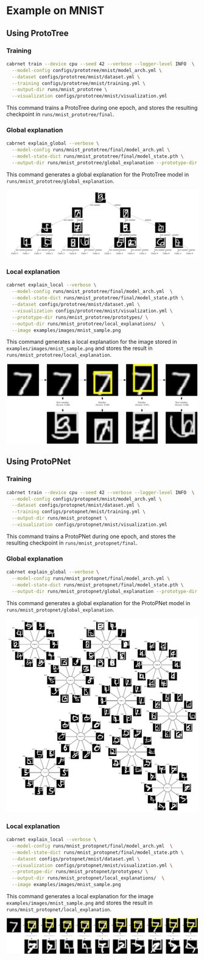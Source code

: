# Example on MNIST
## Using ProtoTree
### Training
```bash
cabrnet train --device cpu --seed 42 --verbose --logger-level INFO  \
  --model-config configs/prototree/mnist/model_arch.yml \
  --dataset configs/prototree/mnist/dataset.yml \
  --training configs/prototree/mnist/training.yml \
  --output-dir runs/mnist_prototree \
  --visualization configs/prototree/mnist/visualization.yml
```
This command trains a ProtoTree during one epoch, and stores the resulting checkpoint in 
`runs/mnist_prototree/final`.

### Global explanation
```bash
cabrnet explain_global --verbose \
  --model-config runs/mnist_prototree/final/model_arch.yml \
  --model-state-dict runs/mnist_prototree/final/model_state.pth \
  --output-dir runs/mnist_prototree/global_explanation --prototype-dir runs/mnist_prototree/prototypes/
```
This command generates a global explanation for the ProtoTree model in 
`runs/mnist_prototree/global_explanation`.

![prototree mnist global explanation](../imgs/prototree_mnist_global_explanation.png)

### Local explanation
```bash
cabrnet explain_local --verbose \
  --model-config runs/mnist_prototree/final/model_arch.yml  \
  --model-state-dict runs/mnist_prototree/final/model_state.pth \
  --dataset configs/prototree/mnist/dataset.yml \
  --visualization configs/prototree/mnist/visualization.yml \
  --prototype-dir runs/mnist_prototree/prototypes/ \
  --output-dir runs/mnist_prototree/local_explanations/  \
  --image examples/images/mnist_sample.png
```
This command generates a local explanation for the image stored in `examples/images/mnist_sample.png` and stores the result in 
`runs/mnist_prototree/local_explanation`.

![prototree mnist local explanation](../imgs/prototree_mnist_local_explanation.png)

## Using ProtoPNet
### Training
```bash
cabrnet train --device cpu --seed 42 --verbose --logger-level INFO  \
  --model-config configs/protopnet/mnist/model_arch.yml \
  --dataset configs/protopnet/mnist/dataset.yml \
  --training configs/protopnet/mnist/training.yml \
  --output-dir runs/mnist_protopnet \
  --visualization configs/protopnet/mnist/visualization.yml
```
This command trains a ProtoPNet during one epoch, and stores the resulting checkpoint in 
`runs/mnist_protopnet/final`.

### Global explanation
```bash
cabrnet explain_global --verbose \
  --model-config runs/mnist_protopnet/final/model_arch.yml \
  --model-state-dict runs/mnist_protopnet/final/model_state.pth \
  --output-dir runs/mnist_protopnet/global_explanation --prototype-dir runs/mnist_protopnet/prototypes/
```
This command generates a global explanation for the ProtoPNet model in 
`runs/mnist_protopnet/global_explanation`.

![protopnet mnist global explanation](../imgs/protopnet_mnist_global_explanation.png)

### Local explanation
```bash
cabrnet explain_local --verbose \
  --model-config runs/mnist_protopnet/final/model_arch.yml  \
  --model-state-dict runs/mnist_protopnet/final/model_state.pth \
  --dataset configs/protopnet/mnist/dataset.yml \
  --visualization configs/protopnet/mnist/visualization.yml \
  --prototype-dir runs/mnist_protopnet/prototypes/ \
  --output-dir runs/mnist_protopnet/local_explanations/  \
  --image examples/images/mnist_sample.png
```
This command generates a local explanation for the image `examples/images/mnist_sample.png` and stores the result in 
`runs/mnist_protopnet/local_explanation`.

![protopnet mnist local explanation](../imgs/protopnet_mnist_local_explanation.png)

